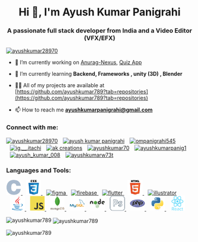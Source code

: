 <h1 align="center">Hi 👋, I'm Ayush Kumar Panigrahi</h1>
<h3 align="center">A passionate full stack developer from India and a Video Editor (VFX/EFX)</h3>

<p align="left"> <a href="https://twitter.com/ayushkumar28970" target="blank"><img src="https://img.shields.io/twitter/follow/ayushkumar28970?logo=twitter&style=for-the-badge" alt="ayushkumar28970" /></a> </p>

- 🔭 I’m currently working on [Anurag-Nexus](https://github.com/ayushkumar789/anuragedge), [Quiz App](https://github.com/ayushkumar789/quiz-app)

- 🌱 I’m currently learning **Backend, Frameworks , unity (3D) , Blender**

- 👨‍💻 All of my projects are available at [https://github.com/ayushkumar789?tab=repositories](https://github.com/ayushkumar789?tab=repositories)

- 📫 How to reach me **ayushkumarpanigrahi@gmail.com**

<h3 align="left">Connect with me:</h3>
<p align="left">
<a href="https://twitter.com/ayushkumar28970" target="blank"><img align="center" src="https://raw.githubusercontent.com/rahuldkjain/github-profile-readme-generator/master/src/images/icons/Social/twitter.svg" alt="ayushkumar28970" height="30" width="40" /></a>
<a href="https://linkedin.com/in/ayush kumar panigrahi" target="blank"><img align="center" src="https://raw.githubusercontent.com/rahuldkjain/github-profile-readme-generator/master/src/images/icons/Social/linked-in-alt.svg" alt="ayush kumar panigrahi" height="30" width="40" style="margin-left: 10px;" /></a>
<a href="https://fb.com/ompanigrahi545" target="blank"><img align="center" src="https://raw.githubusercontent.com/rahuldkjain/github-profile-readme-generator/master/src/images/icons/Social/facebook.svg" alt="ompanigrahi545" height="30" width="40"style="margin-left: 10px;" /></a>
<a href="https://instagram.com/ig.__.itachi" target="blank"><img align="center" src="https://raw.githubusercontent.com/rahuldkjain/github-profile-readme-generator/master/src/images/icons/Social/instagram.svg" alt="ig.__.itachi" height="30" width="40" style="margin-left: 10px;"/></a>
<a href="https://www.youtube.com/c/ak creations" target="blank"><img align="center" src="https://raw.githubusercontent.com/rahuldkjain/github-profile-readme-generator/master/src/images/icons/Social/youtube.svg" alt="ak creations" height="30" width="40"style="margin-left: 10px;" /></a>
<a href="https://www.codechef.com/users/ayushkumar70" target="blank"><img align="center" src="https://cdn.jsdelivr.net/npm/simple-icons@3.1.0/icons/codechef.svg" alt="ayushkumar70" height="30" width="40"style="margin-left: 10px;" /></a>
<a href="https://www.hackerrank.com/ayushkumarpanig1" target="blank"><img align="center" src="https://raw.githubusercontent.com/rahuldkjain/github-profile-readme-generator/master/src/images/icons/Social/hackerrank.svg" alt="ayushkumarpanig1" height="30" width="40"style="margin-left: 10px;" /></a>
<a href="https://www.leetcode.com/ayush_kumar_008" target="blank"><img align="center" src="https://raw.githubusercontent.com/rahuldkjain/github-profile-readme-generator/master/src/images/icons/Social/leet-code.svg" alt="ayush_kumar_008" height="30" width="40"style="margin-left: 10px;" /></a>
<a href="https://auth.geeksforgeeks.org/user/ayushkumarw73t" target="blank"><img align="center" src="https://raw.githubusercontent.com/rahuldkjain/github-profile-readme-generator/master/src/images/icons/Social/geeks-for-geeks.svg" alt="ayushkumarw73t" height="30" width="40" style="margin-left: 10px;"/></a>
</p>

<h3 align="left">Languages and Tools:</h3>
<p align="left"> <a href="https://www.cprogramming.com/" target="_blank" rel="noreferrer"> <img src="https://raw.githubusercontent.com/devicons/devicon/master/icons/c/c-original.svg" alt="c" width="40" height="40"/> </a> <a href="https://www.w3schools.com/css/" target="_blank" rel="noreferrer"> <img src="https://raw.githubusercontent.com/devicons/devicon/master/icons/css3/css3-original-wordmark.svg" alt="css3" width="40" height="40" style="margin-left: 10px;" /> </a> <a href="https://www.figma.com/" target="_blank" rel="noreferrer"> <img src="https://www.vectorlogo.zone/logos/figma/figma-icon.svg" alt="figma" width="40" height="40"style="margin-left: 10px;"/> </a> <a href="https://firebase.google.com/" target="_blank" rel="noreferrer"> <img src="https://www.vectorlogo.zone/logos/firebase/firebase-icon.svg" alt="firebase" width="40" height="40"style="margin-left: 10px;"/> </a> <a href="https://flutter.dev" target="_blank" rel="noreferrer"> <img src="https://www.vectorlogo.zone/logos/flutterio/flutterio-icon.svg" alt="flutter" width="40" height="40"style="margin-left: 10px;"/> </a> <a href="https://www.w3.org/html/" target="_blank" rel="noreferrer"> <img src="https://raw.githubusercontent.com/devicons/devicon/master/icons/html5/html5-original-wordmark.svg" alt="html5" width="40" height="40"style="margin-left: 10px;"/> </a> <a href="https://www.adobe.com/in/products/illustrator.html" target="_blank" rel="noreferrer"> <img src="https://www.vectorlogo.zone/logos/adobe_illustrator/adobe_illustrator-icon.svg" alt="illustrator" width="40" height="40"style="margin-left: 10px;"/> </a> <a href="https://www.java.com" target="_blank" rel="noreferrer"> <img src="https://raw.githubusercontent.com/devicons/devicon/master/icons/java/java-original.svg" alt="java" width="40" height="40"style="margin-left: 10px;"/> </a> <a href="https://developer.mozilla.org/en-US/docs/Web/JavaScript" target="_blank" rel="noreferrer"> <img src="https://raw.githubusercontent.com/devicons/devicon/master/icons/javascript/javascript-original.svg" alt="javascript" width="40" height="40"style="margin-left: 10px;"/> </a> <a href="https://www.mongodb.com/" target="_blank" rel="noreferrer"> <img src="https://raw.githubusercontent.com/devicons/devicon/master/icons/mongodb/mongodb-original-wordmark.svg" alt="mongodb" width="40" height="40"style="margin-left: 10px;"/> </a> <a href="https://www.mysql.com/" target="_blank" rel="noreferrer"> <img src="https://raw.githubusercontent.com/devicons/devicon/master/icons/mysql/mysql-original-wordmark.svg" alt="mysql" width="40" height="40"style="margin-left: 10px;"/> </a> <a href="https://nodejs.org" target="_blank" rel="noreferrer"> <img src="https://raw.githubusercontent.com/devicons/devicon/master/icons/nodejs/nodejs-original-wordmark.svg" alt="nodejs" width="40" height="40"style="margin-left: 10px;"/> </a> <a href="https://www.photoshop.com/en" target="_blank" rel="noreferrer"> <img src="https://raw.githubusercontent.com/devicons/devicon/master/icons/photoshop/photoshop-line.svg" alt="photoshop" width="40" height="40"style="margin-left: 10px;"/> </a> <a href="https://www.php.net" target="_blank" rel="noreferrer"> <img src="https://raw.githubusercontent.com/devicons/devicon/master/icons/php/php-original.svg" alt="php" width="40" height="40"style="margin-left: 10px;"/> </a> <a href="https://www.python.org" target="_blank" rel="noreferrer"> <img src="https://raw.githubusercontent.com/devicons/devicon/master/icons/python/python-original.svg" alt="python" width="40" height="40"style="margin-left: 10px;"/> </a> <a href="https://reactjs.org/" target="_blank" rel="noreferrer"> <img src="https://raw.githubusercontent.com/devicons/devicon/master/icons/react/react-original-wordmark.svg" alt="react" width="40" height="40"style="margin-left: 10px;"/> </a> </p>

<p><img align="left" src="https://github-readme-stats.vercel.app/api/top-langs?username=ayushkumar789&show_icons=true&locale=en&layout=compact" alt="ayushkumar789" /></p>

<p>&nbsp;<img align="center" src="https://github-readme-stats.vercel.app/api?username=ayushkumar789&show_icons=true&locale=en" alt="ayushkumar789" /></p>

<p><img align="center" src="https://github-readme-streak-stats.herokuapp.com/?user=ayushkumar789&" alt="ayushkumar789" /></p>
